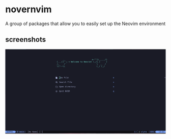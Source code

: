 # novernvim
A group of packages that allow you to easily set up the Neovim environment

## screenshots
![welcome](./images/welcome.png)
